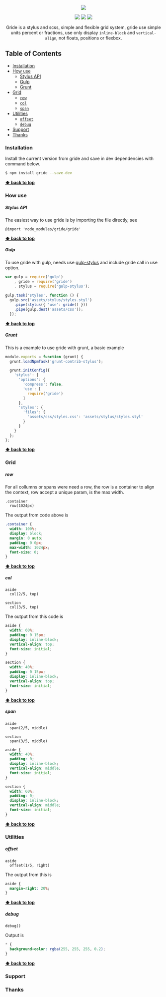 
<p align="center">
  <img src="https://github.com/guuibayer/gride/blob/gh-pages/src/img/logo.png">
</p>

<p align="center">
  <a href="https://gitter.im/gride-grid/Lobby"><img src="https://img.shields.io/badge/gitter-join%20chat-1dce73.svg"></a>
  <a href="https://badge.fury.io/js/gride"><img src="https://badge.fury.io/js/gride.svg"></a> 
  <a href="https://github.com/guuibayer/gride/blob/master/LICENSE.md"><img src="https://img.shields.io/badge/licence-MIT-blue.svg"></a>
</p>

<p align="center">
  Gride is a stylus and scss, simple and flexible grid system, gride use simple units percent or fractions, use only display  <code>inline-block</code> and <code>vertical-align</code>, not floats, positions or flexbox.
</p>

## Table of Contents
- [Installation](#installation)
- [How use](#how-use)
  - [Stylus API](#stylus-api)
  - [Gulp](#gulp)
  - [Grunt](#grunt)
- [Grid](#grid)
  - [`row`](#row)
  - [`col`](#col)
  - [`span`](#span)
- [Utilities](#utilities)
  - [`offset`](#offset)
  - [`debug`](#debug)
- [Support](#support)
- [Thanks](#thanks)

### Installation

Install the current version from gride and save in dev dependencies with command below.

```bash
$ npm install gride --save-dev
```

**[:arrow_up: back to top](#table-of-contents)**
&nbsp;

### How use

##### Stylus API

The easiest way to use gride is by importing the file directly, see

```stylus
@import 'node_modules/gride/gride'
```

**[:arrow_up: back to top](#table-of-contents)**
&nbsp;

##### Gulp

To use gride with gulp, needs use [gulp-stylus](https://www.npmjs.org/package/gulp-stylus) and include gride call in use option.  

```javascript
var gulp = require('gulp')
    , gride = require('gride')
    , stylus = require('gulp-stylus');
    
gulp.task('styles', function () { 
  gulp.src('assets/stylus/styles.styl') 
    .pipe(stylus({ 'use': gride() })) 
    .pipe(gulp.dest('assets/css')); 
  });
```

**[:arrow_up: back to top](#table-of-contents)**
&nbsp;

##### Grunt

This is a example to use gride with grunt, a basic example

```javascript
module.exports = function (grunt) {
  grunt.loadNpmTask('grunt-contrib-stylus');

  grunt.initConfig({
    'stylus': {
      'options': {
        'compress': false,
        'use': [
          require('gride')
        ]
      },
      'styles': {
        'files': {
          'assets/css/styles.css': 'assets/stylus/styles.styl'
        }
      }
    }
  };
};
```

**[:arrow_up: back to top](#table-of-contents)**
&nbsp;

### Grid

##### row

For all collumns or spans were need a row, the row is a container to align the context, row accept a unique param, is the max width. 

```stylus
.container
  row(1024px)
```

The output from code above is

```css
.container {
  width: 100%;
  display: block;
  margin: 0 auto;
  padding: 0 0px;
  max-width: 1024px;
  font-size: 0;
}
```

**[:arrow_up: back to top](#table-of-contents)**
&nbsp;

##### col

```stylus
aside
  col(2/5, top)
  
section
  col(3/5, top)
```

The output from this code is

```css
aside {
  width: 60%;
  padding: 0 15px;
  display: inline-block;
  vertical-align: top;
  font-size: initial;
}

section {
  width: 40%;
  padding: 0 15px;
  display: inline-block;
  vertical-align: top;
  font-size: initial;
}
```

**[:arrow_up: back to top](#table-of-contents)**
&nbsp;

##### span

```stylus
aside
  span(2/5, middle)
  
section
  span(3/5, middle)
```

```css
aside {
  width: 40%;
  padding: 0;
  display: inline-block;
  vertical-align: middle;
  font-size: initial;
}

section {
  width: 60%;
  padding: 0;
  display: inline-block;
  vertical-align: middle;
  font-size: initial;
}
```

**[:arrow_up: back to top](#table-of-contents)**
&nbsp;

### Utilities

##### offset

```stylus
aside
  offset(1/5, right)
```

The output from this is

```css
aside {
  margin-right: 20%; 
}
```


**[:arrow_up: back to top](#table-of-contents)**
&nbsp;

##### debug

```stylus
debug()
```

Output is

```css
* {
  background-color: rgba(255, 255, 255, 0.2);
}
```

**[:arrow_up: back to top](#table-of-contents)**
&nbsp;

### Support

### Thanks
